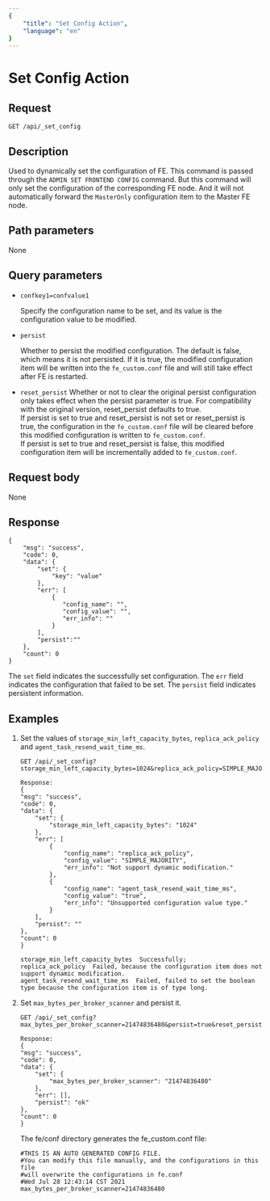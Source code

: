 ```yaml
---
{
    "title": "Set Config Action",
    "language": "en"
}
---
```


<!-- 
Licensed to the Apache Software Foundation (ASF) under one
or more contributor license agreements.  See the NOTICE file
distributed with this work for additional information
regarding copyright ownership.  The ASF licenses this file
to you under the Apache License, Version 2.0 (the
"License"); you may not use this file except in compliance
with the License.  You may obtain a copy of the License at

  http://www.apache.org/licenses/LICENSE-2.0

Unless required by applicable law or agreed to in writing,
software distributed under the License is distributed on an
"AS IS" BASIS, WITHOUT WARRANTIES OR CONDITIONS OF ANY
KIND, either express or implied.  See the License for the
specific language governing permissions and limitations
under the License.
-->

# Set Config Action

## Request

`GET /api/_set_config`

## Description

Used to dynamically set the configuration of FE. This command is passed through the `ADMIN SET FRONTEND CONFIG` command. But this command will only set the configuration of the corresponding FE node. And it will not automatically forward the `MasterOnly` configuration item to the Master FE node.
    
## Path parameters

None

## Query parameters

* `confkey1=confvalue1`

    Specify the configuration name to be set, and its value is the configuration value to be modified.
    
* `persist`

     Whether to persist the modified configuration. The default is false, which means it is not persisted. If it is true, the modified configuration item will be written into the `fe_custom.conf` file and will still take effect after FE is restarted.

* `reset_persist`
    Whether or not to clear the original persist configuration only takes effect when the persist parameter is true. For compatibility with the original version, reset_persist defaults to true.  
	If persist is set to true and reset_persist is not set or reset_persist is true, the configuration in the `fe_custom.conf` file will be cleared before this modified configuration is written to `fe_custom.conf`.  
	If persist is set to true and reset_persist is false, this modified configuration item will be incrementally added to `fe_custom.conf`.


## Request body

None

## Response

```
{
	"msg": "success",
	"code": 0,
	"data": {
		"set": {
			"key": "value"
		},
		"err": [
			{
		       "config_name": "",
		       "config_value": "",
		       "err_info": ""
		    }
		],
		"persist":""
	},
	"count": 0
}
```

The `set` field indicates the successfully set configuration. The `err` field indicates the configuration that failed to be set. The `persist` field indicates persistent information.
    
## Examples

1. Set the values of `storage_min_left_capacity_bytes`, `replica_ack_policy` and `agent_task_resend_wait_time_ms`.

    ```
    GET /api/_set_config?storage_min_left_capacity_bytes=1024&replica_ack_policy=SIMPLE_MAJORITY&agent_task_resend_wait_time_ms=true
    
    Response:
    {
    "msg": "success",
    "code": 0,
    "data": {
        "set": {
            "storage_min_left_capacity_bytes": "1024"
        },
        "err": [
            {
                "config_name": "replica_ack_policy",
                "config_value": "SIMPLE_MAJORITY",
                "err_info": "Not support dynamic modification."
            },
            {
                "config_name": "agent_task_resend_wait_time_ms",
                "config_value": "true",
                "err_info": "Unsupported configuration value type."
            }
        ],
        "persist": ""
    },
    "count": 0
    }

	storage_min_left_capacity_bytes  Successfully;    
	replica_ack_policy  Failed, because the configuration item does not support dynamic modification.  
	agent_task_resend_wait_time_ms  Failed, failed to set the boolean type because the configuration item is of type long.
    ```

2. Set `max_bytes_per_broker_scanner` and persist it.

    ```
    GET /api/_set_config?max_bytes_per_broker_scanner=21474836480&persist=true&reset_persist=false
    
    Response:
    {
    "msg": "success",
    "code": 0,
    "data": {
        "set": {
            "max_bytes_per_broker_scanner": "21474836480"
        },
        "err": [],
        "persist": "ok"
    },
    "count": 0
    }
	```

	The fe/conf directory generates the fe_custom.conf file:
	```
	#THIS IS AN AUTO GENERATED CONFIG FILE.
    #You can modify this file manually, and the configurations in this file
    #will overwrite the configurations in fe.conf
    #Wed Jul 28 12:43:14 CST 2021
    max_bytes_per_broker_scanner=21474836480
    ```